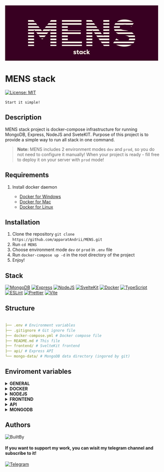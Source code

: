 ![MENS stack](mens-logo.png)


# MENS stack

[![License: MIT][MIT]](https://opensource.org/licenses/MIT)


`Start it simple!`

## Description

MENS stack project is docker-compose infrastructure for running MongoDB, Express, NodeJS and SveteKIT. Purpose of this project is to provide a simple way to run all stack in one command.

> **Note:**
> MENS includes 2 environment modes `dev` and `prod`, so you do not need to configure it manually! When your project is ready - fill free to deploy it on your server with `prod` mode!

## Requirements

1. Install docker daemon

    + [Docker for Windows](https://docs.docker.com/docker-for-windows/install/)
    + [Docker for Mac](https://docs.docker.com/docker-for-mac/install/)
    + [Docker for Linux](https://docs.docker.com/engine/install/)

## Installation

1. Clone the repository `git clone https://github.com/apparatAndrii/MENS.git`
2. Run `cd MENS`
3. Choose environment mode `dev` or `prod` in `.env` file
4. Run `docker-compose up -d` in the root directory of the project
5. Enjoy!

## Stack

[![MongoDB]](https://www.mongodb.com/)
[![Express]](https://expressjs.com/)
[![NodeJS]](https://nodejs.org/en/)
[![SvelteKit]](https://kit.svelte.dev/)
[![Docker]](https://www.docker.com/)
[![TypeScript]](https://www.typescriptlang.org/)
[![ESLint]](https://eslint.org/)
[![Prettier]](https://prettier.io/)
[![Vite]](https://vitejs.dev/)

## Structure

```yaml

├── .env # Environment variables
├── .gitignore # Git ignore file
├── docker-compose.yml # Docker compose file
├── README.md # This file
├── frontend/ # SvelteKit frontend
├── api/ # Express API
└── mongo-data/ # MongoDB data directory (ingored by git)

```

## Enviroment variables

<details>

<summary><strong>GENERAL</strong></summary><br>

> **`ENVIRONMENT`** `Environment` *'dev' or 'prod'*

</details>

<details>

<summary><strong>DOCKER</strong></summary><br>

> **`DOCKER_COMPOSE_VERSION`** `Docker compose version` *'default: 3.8'*

</details>

<details>

<summary><strong>NODEJS</strong></summary><br>

> **`NODE_VERSION`** `NodeJS version` *'default: 18'*

</details>

<details>

<summary><strong>FRONTEND</strong></summary><br>

> **`FRONTEND_PORT`** `Frontend port` *'default: 80'*

</details>

<details>

<summary><strong>API</strong></summary><br>

> **`API_PORT`** `API port` *'default: 3000'*

</details>

<details>

<summary><strong>MONGODB</strong></summary><br>

> **`MONGO_PORT`** `MongoDB port` *'default: 27017'*
>
> **`MONGO_USERNAME`** `MongoDB username` *'default: admin'*
>
> **`MONGO_PASSWORD`** `MongoDB password` *'default: admin'*
>
> **`MONGO_DATABASE`** `MongoDB database` *'default: test'*

</details>

## Authors

![BuiltBy]

#### If you want to support my work, you can wisit my telegram channel and subscribe to it!

[![Telegram]](https://t.me/npm_run_boost)

[BuiltBy]: https://img.shields.io/badge/Developed%20by-Andrii%20Afanasiev-black?style=for-the-badge&logo=github&logoColor=FFF7E9&color=0A0A0A
[Telegram]: https://img.shields.io/badge/Telegram-npm%20run%20boost-FFF7E9?style=for-the-badge&logo=telegram&logoColor=FFF7E9&color=0A0A0A
[MIT]: https://img.shields.io/badge/License-MIT-FFF7E9.svg?style=for-the-badge

[MongoDB]: https://img.shields.io/badge/MongoDB-black.svg?style=for-the-badge&logo=mongodb
[Express]: https://img.shields.io/badge/Express-black.svg?style=for-the-badge&logo=express
[NodeJS]: https://img.shields.io/badge/NodeJS-black.svg?style=for-the-badge&logo=node.js
[SvelteKit]: https://img.shields.io/badge/SvelteKit-black.svg?style=for-the-badge&logo=svelte
[Docker]: https://img.shields.io/badge/Docker-black.svg?style=for-the-badge&logo=docker
[TypeScript]: https://img.shields.io/badge/TypeScript-black.svg?style=for-the-badge&logo=typescript
[ESLint]: https://img.shields.io/badge/ESLint-black.svg?style=for-the-badge&logo=eslint
[Prettier]: https://img.shields.io/badge/Prettier-black.svg?style=for-the-badge&logo=prettier
[Vite]: https://img.shields.io/badge/Vite-black.svg?style=for-the-badge&logo=vite
